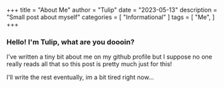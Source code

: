 +++
title = "About Me"
author = "Tulip"
date = "2023-05-13"
description = "Small post about myself"
categories = [
    "Informational"
]
tags = [
    "Me",
]
+++
### Hello! I'm Tulip, what are you doooin?

I've written a tiny bit about me on my github profile but I suppose no one really reads all that so this post is pretty much just for this!

I'll write the rest eventually, im a bit tired right now...
